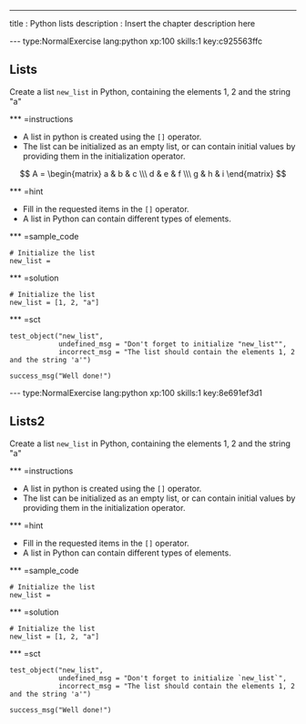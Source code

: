 ---
title       : Python lists
description : Insert the chapter description here

--- type:NormalExercise lang:python xp:100 skills:1 key:c925563ffc
## Lists

Create a list `new_list` in Python, containing the elements 1, 2 and the string "a"

*** =instructions
- A list in python is created using the `[]` operator. 
- The list can be initialized as an empty list, or can contain initial values by providing them in the initialization operator.

$$ A = 
\begin{matrix}
	a & b & c \\\
	d & e & f \\\
	g & h & i
\end{matrix}
$$

*** =hint
- Fill in the requested items in the `[]` operator.
- A list in Python can contain different types of elements.

*** =sample_code
```{python}
# Initialize the list
new_list = 
```

*** =solution
```{python}
# Initialize the list
new_list = [1, 2, "a"]
```

*** =sct
```{python}
test_object("new_list",
            undefined_msg = "Don't forget to initialize "new_list"",
            incorrect_msg = "The list should contain the elements 1, 2 and the string 'a'")

success_msg("Well done!")
```

--- type:NormalExercise  lang:python xp:100 skills:1 key:8e691ef3d1
## Lists2

Create a list `new_list` in Python, containing the elements 1, 2 and the string "a"

*** =instructions
- A list in python is created using the `[]` operator. 
- The list can be initialized as an empty list, or can contain initial values by providing them in the initialization operator.

*** =hint
- Fill in the requested items in the `[]` operator.
- A list in Python can contain different types of elements.

*** =sample_code
```{python}
# Initialize the list
new_list = 
```

*** =solution
```{python}
# Initialize the list
new_list = [1, 2, "a"]
```

*** =sct
```{python}
test_object("new_list",
            undefined_msg = "Don't forget to initialize `new_list`",
            incorrect_msg = "The list should contain the elements 1, 2 and the string 'a'")

success_msg("Well done!")
```
